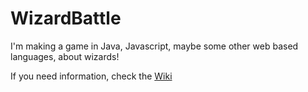 WizardBattle
============

I'm making a game in Java, Javascript, maybe some other web based languages, about wizards!


If you need information, check the 
[Wiki](https://github.com/seaniewaunie/WizardBattle/wiki/Home)
